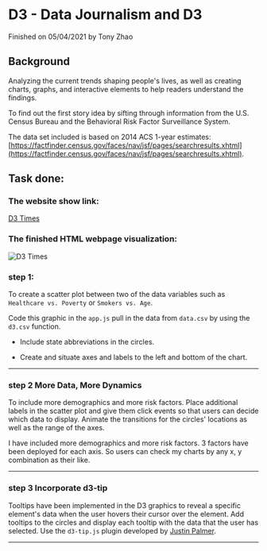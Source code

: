 # D3 - Data Journalism and D3

Finished on 05/04/2021 by Tony Zhao


## Background

Analyzing the current trends shaping people's lives, as well as creating charts, graphs, and interactive elements to help readers understand the findings.

To find out the first story idea by sifting through information from the U.S. Census Bureau and the Behavioral Risk Factor Surveillance System.

The data set included is based on 2014 ACS 1-year estimates: [https://factfinder.census.gov/faces/nav/jsf/pages/searchresults.xhtml](https://factfinder.census.gov/faces/nav/jsf/pages/searchresults.xhtml).

## Task done:

### The website show link:

[D3 Times](https://tonyzhao668.github.io/D3_challenge/)

### The finished HTML webpage visualization:

![D3 Times](Images/d3.gif)

### step 1:

To create a scatter plot between two of the data variables such as `Healthcare vs. Poverty` or `Smokers vs. Age`.

Code this graphic in the `app.js` pull in the data from `data.csv` by using the `d3.csv` function. 

* Include state abbreviations in the circles.

* Create and situate axes and labels to the left and bottom of the chart.

- - -

### step 2 More Data, More Dynamics

To include more demographics and more risk factors. Place additional labels in the scatter plot and give them click events so that users can decide which data to display. Animate the transitions for the circles' locations as well as the range of the axes. 

I have included more demographics and more risk factors. 3 factors have been deployed for each axis.
So users can check my charts by any x, y combination as their like.

_ _ _

### step 3 Incorporate d3-tip

 Tooltips have been implemented in the D3 graphics to reveal a specific element's data when the user hovers their cursor over the element. Add tooltips to the circles and display each tooltip with the data that the user has selected. Use the `d3-tip.js` plugin developed by [Justin Palmer](https://github.com/Caged).

- - -




